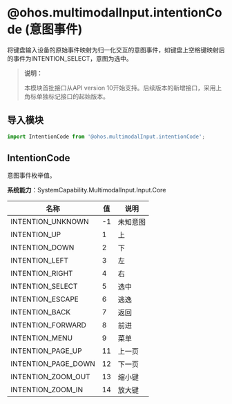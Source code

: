 # @ohos.multimodalInput.intentionCode (意图事件)

将键盘输入设备的原始事件映射为归一化交互的意图事件，如键盘上空格键映射后的事件为INTENTION_SELECT，意图为选中。

>  **说明：**
> 
> 本模块首批接口从API version 10开始支持。后续版本的新增接口，采用上角标单独标记接口的起始版本。

## 导入模块

```js
import IntentionCode from '@ohos.multimodalInput.intentionCode';
```

## IntentionCode

意图事件枚举值。

**系统能力**：SystemCapability.MultimodalInput.Input.Core

| 名称                               | 值   |  说明        |
| -------------------------------- | ------ | --------------------------- |
| INTENTION_UNKNOWN                |  -1 | 未知意图                  |
| INTENTION_UP                     |  1 | 上                     |
| INTENTION_DOWN                   |  2 | 下                     |
| INTENTION_LEFT                   |  3 | 左                     |
| INTENTION_RIGHT                  |  4 | 右                     |
| INTENTION_SELECT                 |  5 | 选中                            |
| INTENTION_ESCAPE                 |  6 | 逃逸                            |
| INTENTION_BACK                   |  7 | 返回                            |
| INTENTION_FORWARD                |  8 | 前进                            |
| INTENTION_MENU                   |  9 | 菜单                            |
| INTENTION_PAGE_UP                |  11 | 上一页                         |
| INTENTION_PAGE_DOWN              |  12 | 下一页                         |
| INTENTION_ZOOM_OUT               |  13 | 缩小键                        |
| INTENTION_ZOOM_IN                |  14 | 放大键                         |
